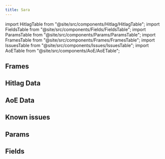 ```yaml
---
title: Sara
---
```


import HitlagTable from "@site/src/components/Hitlag/HitlagTable";
import FieldsTable from "@site/src/components/Fields/FieldsTable";
import ParamsTable from "@site/src/components/Params/ParamsTable";
import FramesTable from "@site/src/components/Frames/FramesTable";
import IssuesTable from "@site/src/components/Issues/IssuesTable";
import AoETable from "@site/src/components/AoE/AoETable";

## Frames

<FramesTable character="sara" />

## Hitlag Data

<HitlagTable character="sara" />

## AoE Data

<AoETable character="sara" />

## Known issues

<IssuesTable character="sara" />

## Params

<ParamsTable character="sara" />

## Fields

<FieldsTable character="sara" />
